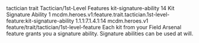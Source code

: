 <ability>
  <metadata>
    <class>tactician</class>
    <feature_type>trait</feature_type>
    <file_dpath>Tactician/1st-Level Features</file_dpath>
    <item_id>kit-signature-ability</item_id>
    <item_index>14</item_index>
    <item_name>Kit Signature Ability</item_name>
    <level>1</level>
    <scc>mcdm.heroes.v1:feature.trait.tactician.1st-level-feature:kit-signature-ability</scc>
    <scdc>1.1.1:7.1.4.1:14</scdc>
    <source>mcdm.heroes.v1</source>
    <type>feature/trait/tactician/1st-level-feature</type>
  </metadata>
  <effects>
    <effect type="mundane">Each kit from your Field Arsenal feature grants you a signature ability. Signature abilities can be used at will.</effect>
  </effects>
</ability>
